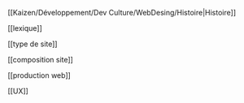 [[Kaizen/Développement/Dev Culture/WebDesing/Histoire|Histoire]]

[[lexique]]

[[type de site]]

[[composition site]]

[[production web]]

[[UX]]